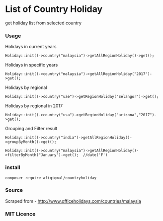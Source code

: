 
# List of Country Holiday
get holiday list from selected country 


### Usage

Holidays in current years

`Holiday::init()->country("malaysia")->getAllRegionHoliday()->get();`

Holidays in specific years

`Holiday::init()->country("malaysia")->getAllRegionHoliday("2017")->get();`

Holidays by regional

`Holiday::init()->country("uae")->getRegionHoliday("Selangor")->get();`

Holidays by regional in 2017

`Holiday::init()->country("usa")->getRegionHoliday("arizona","2017")->get();`


Grouping and Filter result

`Holiday::init()->country("india")->getAllRegionHoliday()->groupByMonth()->get();`

`Holiday::init()->country("malaysia")->getAllRegionHoliday()->filterByMonth("January")->get();  //date('F')	`


### install

`composer require afiqiqmal/countryholiday`


### Source
Scraped from - http://www.officeholidays.com/countries/malaysia

### MIT Licence

